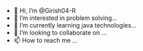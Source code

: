 - 👋 Hi, I’m @Girish04-R
- 👀 I’m interested in problem solving...
- 🌱 I’m currently learning java technologies...
- 💞️ I’m looking to collaborate on ...
- 📫 How to reach me ...

<!---
Girish04-R/Girish04-R is a ✨ special ✨ repository because its `README.md` (this file) appears on your GitHub profile.
You can click the Preview link to take a look at your changes.
--->
